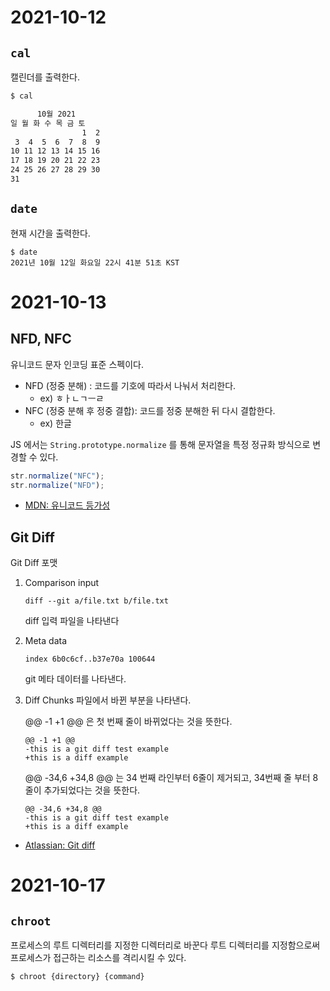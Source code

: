 # 2021-10-12

## `cal`

캘린더를 출력한다.

```bash
$ cal

      10월 2021
일 월 화 수 목 금 토
                1  2
 3  4  5  6  7  8  9
10 11 12 13 14 15 16
17 18 19 20 21 22 23
24 25 26 27 28 29 30
31
```

## `date`

현재 시간을 출력한다.

```base
$ date
2021년 10월 12일 화요일 22시 41분 51초 KST
```

# 2021-10-13

## NFD, NFC

유니코드 문자 인코딩 표준 스펙이다.

- NFD (정중 분해) : 코드를 기호에 따라서 나눠서 처리한다.
  - ex) ㅎㅏㄴㄱㅡㄹ
- NFC (정중 분해 후 정중 결합): 코드를 정중 분해한 뒤 다시 결합한다.
  - ex) 한글

JS 에서는 `String.prototype.normalize` 를 통해 문자열을 특정 정규화 방식으로 변경할 수 있다.

```js
str.normalize("NFC");
str.normalize("NFD");
```

- [MDN: 유니코드 등가성](https://ko.wikipedia.org/wiki/%EC%9C%A0%EB%8B%88%EC%BD%94%EB%93%9C_%EB%93%B1%EA%B0%80%EC%84%B1)

## Git Diff

Git Diff 포맷

1. Comparison input

   ```
   diff --git a/file.txt b/file.txt
   ```

   diff 입력 파일을 나타낸다

2. Meta data

   ```
   index 6b0c6cf..b37e70a 100644
   ```

   git 메타 데이터를 나타낸다.

3. Diff Chunks
   파일에서 바뀐 부분을 나타낸다.

   @@ \-1 \+1 @@ 은 첫 번째 줄이 바뀌었다는 것을 뜻한다.

   ```
   @@ -1 +1 @@
   -this is a git diff test example
   +this is a diff example
   ```

   @@ -34,6 +34,8 @@ 는 34 번째 라인부터 6줄이 제거되고, 34번째 줄 부터 8줄이 추가되었다는 것을 뜻한다.

   ```
   @@ -34,6 +34,8 @@
   -this is a git diff test example
   +this is a diff example
   ```

- [Atlassian: Git diff](https://www.atlassian.com/git/tutorials/saving-changes/git-diff)

# 2021-10-17

## `chroot`

프로세스의 루트 디렉터리를 지정한 디렉터리로 바꾼다
루트 디렉터리를 지정함으로써 프로세스가 접근하는 리소스를 격리시킬 수 있다.

```bash
$ chroot {directory} {command}
```
